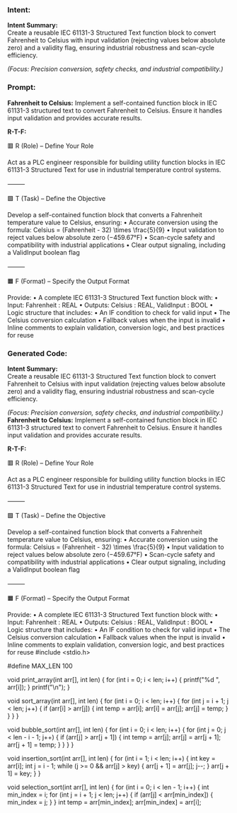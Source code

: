 ### Intent:
**Intent Summary:**  
Create a reusable IEC 61131-3 Structured Text function block to convert Fahrenheit to Celsius with input validation (rejecting values below absolute zero) and a validity flag, ensuring industrial robustness and scan-cycle efficiency.  

*(Focus: Precision conversion, safety checks, and industrial compatibility.)*

### Prompt:
**Fahrenheit to Celsius:**
Implement a self-contained function block in IEC 61131-3 structured text to convert Fahrenheit to Celsius. Ensure it handles input validation and provides accurate results.

**R-T-F:**

🟥 R (Role) – Define Your Role

Act as a PLC engineer responsible for building utility function blocks in IEC 61131-3 Structured Text for use in industrial temperature control systems.

⸻

🟩 T (Task) – Define the Objective

Develop a self-contained function block that converts a Fahrenheit temperature value to Celsius, ensuring:
	•	Accurate conversion using the formula:
Celsius = (Fahrenheit - 32) \times \frac{5}{9}
	•	Input validation to reject values below absolute zero (−459.67°F)
	•	Scan-cycle safety and compatibility with industrial applications
	•	Clear output signaling, including a ValidInput boolean flag

⸻

🟧 F (Format) – Specify the Output Format

Provide:
	•	A complete IEC 61131-3 Structured Text function block with:
	•	Input: Fahrenheit : REAL
	•	Outputs: Celsius : REAL, ValidInput : BOOL
	•	Logic structure that includes:
	•	An IF condition to check for valid input
	•	The Celsius conversion calculation
	•	Fallback values when the input is invalid
	•	Inline comments to explain validation, conversion logic, and best practices for reuse

### Generated Code:
**Intent Summary:**  
Create a reusable IEC 61131-3 Structured Text function block to convert Fahrenheit to Celsius with input validation (rejecting values below absolute zero) and a validity flag, ensuring industrial robustness and scan-cycle efficiency.  

*(Focus: Precision conversion, safety checks, and industrial compatibility.)*
**Fahrenheit to Celsius:**
Implement a self-contained function block in IEC 61131-3 structured text to convert Fahrenheit to Celsius. Ensure it handles input validation and provides accurate results.

**R-T-F:**

🟥 R (Role) – Define Your Role

Act as a PLC engineer responsible for building utility function blocks in IEC 61131-3 Structured Text for use in industrial temperature control systems.

⸻

🟩 T (Task) – Define the Objective

Develop a self-contained function block that converts a Fahrenheit temperature value to Celsius, ensuring:
	•	Accurate conversion using the formula:
Celsius = (Fahrenheit - 32) \times \frac{5}{9}
	•	Input validation to reject values below absolute zero (−459.67°F)
	•	Scan-cycle safety and compatibility with industrial applications
	•	Clear output signaling, including a ValidInput boolean flag

⸻

🟧 F (Format) – Specify the Output Format

Provide:
	•	A complete IEC 61131-3 Structured Text function block with:
	•	Input: Fahrenheit : REAL
	•	Outputs: Celsius : REAL, ValidInput : BOOL
	•	Logic structure that includes:
	•	An IF condition to check for valid input
	•	The Celsius conversion calculation
	•	Fallback values when the input is invalid
	•	Inline comments to explain validation, conversion logic, and best practices for reuse
#include <stdio.h>

#define MAX_LEN 100

void print_array(int arr[], int len) {
    for (int i = 0; i < len; i++) {
        printf("%d ", arr[i]);
    }
    printf("\n");
}

void sort_array(int arr[], int len) {
    for (int i = 0; i < len; i++) {
        for (int j = i + 1; j < len; j++) {
            if (arr[i] > arr[j]) {
                int temp = arr[i];
                arr[i] = arr[j];
                arr[j] = temp;
            }
        }
    }
}

void bubble_sort(int arr[], int len) {
    for (int i = 0; i < len; i++) {
        for (int j = 0; j < len - i - 1; j++) {
            if (arr[j] > arr[j + 1]) {
                int temp = arr[j];
                arr[j] = arr[j + 1];
                arr[j + 1] = temp;
            }
        }
    }
}

void insertion_sort(int arr[], int len) {
    for (int i = 1; i < len; i++) {
        int key = arr[i];
        int j = i - 1;
        while (j >= 0 && arr[j] > key) {
            arr[j + 1] = arr[j];
            j--;
        }
        arr[j + 1] = key;
    }
}

void selection_sort(int arr[], int len) {
    for (int i = 0; i < len - 1; i++) {
        int min_index = i;
        for (int j = i + 1; j < len; j++) {
            if (arr[j] < arr[min_index]) {
                min_index = j;
            }
        }
        int temp = arr[min_index];
        arr[min_index] = arr[i];
